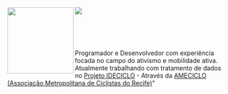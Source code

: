 <img align="left" height="150em" src="https://user-images.githubusercontent.com/87591265/172029932-67a144d4-48b4-4103-864f-6dc5ca1ee2ec.png"/>

<img src="https://readme-typing-svg.herokuapp.com?size=27&duration=3000&width=610&height=80&lines=Olá!+Bem+vinda(o)+ao+meu+Github!;+Sou+o+Ítalo!;Desenvolvedor+Full+Stack!;Fica+à+vontade!!;">

<br><br><br>

Programador e Desenvolvedor com experiência focada no campo do ativismo e mobilidade ativa. Atualmente trabalhando com tratamento de dados no [Projeto IDECICLO](https://github.com/Ameciclo/ideciclo-processador-GPX) - Através da [AMECICLO (Associação Metropolitana de Ciclistas do Recife)](https://www.ameciclo.org/)"
##
